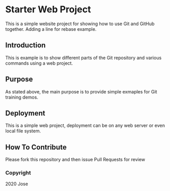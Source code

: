# Starter Web Project

This is a simple website project for showing how to use Git and GitHub together. Adding a line for rebase example.

## Introduction

This is example is to show different parts of the Git repository and various commands using a web project.

## Purpose

As stated above, the main purpose is to provide simple exmaples for Git training demos.

## Deployment

This is a simple web project, deployment can be on any web server or even local file system.

## How To Contribute

Please fork this repository and then issue Pull Requests for review

### Copyright

2020 Jose